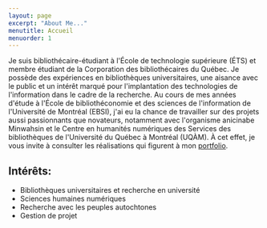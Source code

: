```yaml
---
layout: page
excerpt: "About Me..."
menutitle: Accueil
menuorder: 1
---
```


Je suis bibliothécaire-étudiant à l'École de technologie supérieure (ÉTS) et membre étudiant de la Corporation des bibliothécaires du Québec. Je possède des expériences en bibliothèques universitaires, une aisance avec le public et un intérêt marqué pour l'implantation des technologies de l'information dans le cadre de la recherche. Au cours de mes années d'étude à l'École de bibliothéconomie et des sciences de l'information de l'Université de Montréal (EBSI), j'ai eu la chance de travailler sur des projets aussi passionnants que novateurs, notamment avec l'organisme anicinabe Minwahsin et le Centre en humanités numériques des Services des bibliothèques de l'Université du Québec à Montréal (UQÀM). À cet effet, je vous invite à consulter les réalisations qui figurent à mon [portfolio](https://juste-un-roy.github.io/portfolio/).

## Intérêts:

- Bibliothèques universitaires et recherche en université
- Sciences humaines numériques
- Recherche avec les peuples autochtones
- Gestion de projet
